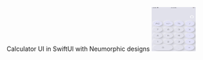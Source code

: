 Calculator UI in SwiftUI with Neumorphic designs 
<img src="https://github.com/AbhishekPMukundan/Calculator/blob/master/Calculator/Calculator.png" width="100" height="100"/>
